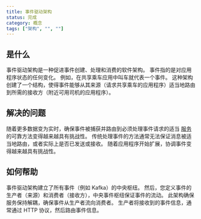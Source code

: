 ```yaml
---
title: 事件驱动架构
status: 完成
category: 概念
tags: ["架构", "", ""]
---
```


## 是什么

事件驱动架构是一种促进事件创建、处理和消费的软件架构。
事件指的是对应用程序状态的任何变化。
例如，在共享乘车应用中叫车就代表一个事件。
这种架构创建了一个结构，使得事件能够从其来源（请求共享乘车的应用程序）适当地路由到所需的接收方（附近可用司机的应用程序）。

## 解决的问题

随着更多数据变为实时，确保事件被捕获并路由到必须处理事件请求的适当 [服务](/service/) 的可靠方法变得越来越具有挑战性。
传统处理事件的方法通常无法保证消息被适当地路由，或者实际上是否已发送或接收。
随着应用程序开始扩展，协调事件变得越来越具有挑战性。

## 如何帮助

事件驱动架构建立了所有事件（例如 Kafka）的中央枢纽。
然后，您定义事件的生产者（来源）和消费者（接收方），中央事件枢纽保证事件的流动。
此架构确保服务保持解耦，确保事件从生产者流向消费者。
生产者将接收到的事件信息，通常通过 HTTP 协议，然后路由事件信息。
